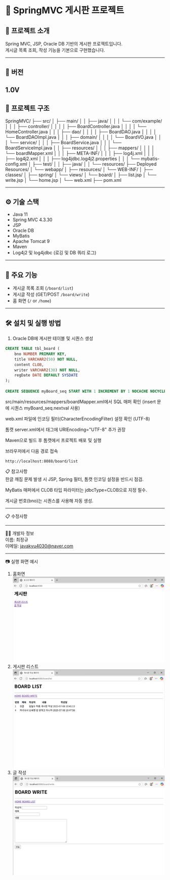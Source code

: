 
# 📌 SpringMVC 게시판 프로젝트

## 📝 프로젝트 소개
Spring MVC, JSP, Oracle DB 기반의 게시판 프로젝트입니다.  
게시글 목록 조회, 작성 기능을 기본으로 구현했습니다.

---

## 📄 버전  
1.0V
---

## 📂 프로젝트 구조

SpringMVC/
├── src/
│ ├── main/
│ │ ├── java/
│ │ │ └── com/example/
│ │ │ ├── controller/
│ │ │ │ ├── BoardController.java
│ │ │ │ └── HomeController.java
│ │ │ ├── dao/
│ │ │ │ ├── BoardDAO.java
│ │ │ │ └── BoardDAOImpl.java
│ │ │ ├── domain/
│ │ │ │ └── BoardVO.java
│ │ │ └── service/
│ │ │ ├── BoardService.java
│ │ │ └── BoardServiceImpl.java
│ │ ├── resources/
│ │ │ ├── mappers/
│ │ │ │ └── boardMapper.xml
│ │ │ ├── META-INF/
│ │ │ ├── log4j.xml
│ │ │ ├── log4j2.xml
│ │ │ ├── log4jdbc.log4j2.properties
│ │ │ └── mybatis-config.xml
│ ├── test/
│ │ ├── java/
│ │ └── resources/
├── Deployed Resources/
│ └── webapp/
│ ├── resources/
│ └── WEB-INF/
│ ├── classes/
│ ├── spring/
│ └── views/
│ └── board/
│ ├── list.jsp
│ └── write.jsp
│ └── home.jsp
│ └── web.xml
├── pom.xml

---

## ⚙️ 기술 스택

- Java 11
- Spring MVC 4.3.30
- JSP
- Oracle DB
- MyBatis
- Apache Tomcat 9
- Maven
- Log4j2 및 log4jdbc (로깅 및 DB 쿼리 로그)

---

## 🚀 주요 기능

- 게시글 목록 조회 (`/board/list`)
- 게시글 작성 (GET/POST `/board/write`)
- 홈 화면 (`/` or `/home`)

---

## 🛠️ 설치 및 실행 방법

1. Oracle DB에 게시판 테이블 및 시퀀스 생성

```sql
CREATE TABLE tbl_board (
    bno NUMBER PRIMARY KEY,
    title VARCHAR2(50) NOT NULL,
    content CLOB,
    writer VARCHAR2(30) NOT NULL,
    regDate DATE DEFAULT SYSDATE
);

CREATE SEQUENCE myBoard_seq START WITH 1 INCREMENT BY 1 NOCACHE NOCYCLE;
```

src/main/resources/mappers/boardMapper.xml에서 SQL 매퍼 확인 (insert 문에 시퀀스 myBoard_seq.nextval 사용)

web.xml 파일에 인코딩 필터(CharacterEncodingFilter) 설정 확인 (UTF-8)

톰캣 server.xml에서 <Connector> 태그에 URIEncoding="UTF-8" 추가 권장

Maven으로 빌드 후 톰캣에서 프로젝트 배포 및 실행

브라우저에서 다음 경로 접속

```
http://localhost:8088/board/list
```

📋 참고사항  
한글 깨짐 문제 발생 시 JSP, Spring 필터, 톰캣 인코딩 설정을 반드시 점검.

MyBatis 매퍼에서 CLOB 타입 파라미터는 jdbcType=CLOB으로 지정 필수.

게시글 번호(bno)는 시퀀스를 사용해 자동 생성.

---

📋 수정사항

---

🙋‍♂️ 개발자 정보  
이름: 최정규  
이메일: javakyu4030@naver.com


---

📷 실행 화면 예시

1. 홈화면
![alt text](1.home.png)
2. 게시판 리스트
![alt text](2.list.png)
3. 글 작성
![alt text](3.write.png)